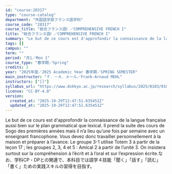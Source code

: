 ```yaml
---
id: "course:20317"
type: "course-catalog"
department: "外国語学部フランス語学科"
course_code: "20317"
course_title: "総合フランス語Ⅰ ／COMPREHENSIVE FRENCH I"
title: "総合フランス語Ⅰ ／COMPREHENSIVE FRENCH I"
summary: "Le but de ce cours est d'approfondir la connaissance de la langue française aussi bien sur le plan grammatical que lexic…"
tags: []
campus: ""
term: ""
period: "月1／Mon 1"
course_type: "春学期／Spring"
credits: 2
year: "2025年度／2025 Academic Year 春学期／SPRING SEMESTER"
main_instructor: "Ｆ．－Ａ．メール／Frank-Arnaud MEHL"
instructors: ["[]"]
syllabus_url: "https://www.dokkyo.ac.jp/research/syllabus/2025/0103/0103_20317_ja_JP.html"
license: "CC-BY-4.0"
version:
  created_at: "2025-10-29T12:47:51.635451Z"
  updated_at: "2025-10-29T12:47:51.635451Z"
---
```

Le but de ce cours est d'approfondir la connaissance de la langue française aussi bien sur le plan grammatical que lexical. Il prend la suite des cours de Sogo des premières années mais il n’a lieu qu’une fois par semaine avec un enseignant francophone. Vous devez donc travailler personnellement à la maison et préparer à l’avance. Le groupe 3-1 utilise Totem 3 à partir de la leçon 17 ; les groupes 2, 3, 4 et 5 : Amical 2 à partir de l’unité 3. On insistera surtout sur la compréhension à l’écrit et à l’oral et sur l’expression écrite.なお、学科CP・DPとの関連で、本科目では語学４技能「聞く」「話す」「読む」「書く」ための実践スキルの習得を目指す。
